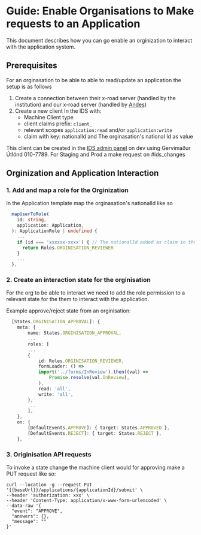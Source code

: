 # Guide: Enable Organisations to Make requests to an Application

This document describes how you can go enable an orginization to interact with the application system.

## Prerequisites

For an orginasation to be able to able to read/update an application the setup is as follows

1. Create a connection between their x-road server (handled by the institution) and our x-road server (handled by [Andes](https://github.com/orgs/island-is/teams/andes))
2. Create a new client In the IDS with:
   - Machine Client type
   - client claims prefix: `client_`
   - relevant scopes `application:read` and/or `application:write`
   - claim with key: nationalId and The orginasation's national Id as value

This client can be created in the [IDS admin panel](https://beta.dev01.devland.is/admin) on dev using Gervimaður Útlönd 010-7789. For Staging and Prod a make request on #ids_changes

## Orginization and Application Interaction

### 1. Add and map a role for the Orginization

In the Application template map the orginasation's nationalId like so

```typescript
  mapUserToRole(
    id: string,
    application: Application,
  ): ApplicationRole | undefined {
    ...
    if (id === 'xxxxxx-xxxx') { // The nationalId added as claim in the Ids earlier.
      return Roles.ORGINISATION_REVIEWER
    }
    ...
  },
```

### 2. Create an interaction state for the orginisation

For the org to be able to interact we need to add the role permission to a relevant state for the them to interact with the application.

Example approve/reject state from an orginisation:

```typescript
  [States.ORGINISATION_APPROVAL]: {
    meta: {
        name: States.ORGINISATION_APPROVAL,
        ...
        roles: [
        ...
        {
            id: Roles.ORGINISATION_REVIEWER,
            formLoader: () =>
            import('../forms/InReview').then((val) =>
                Promise.resolve(val.InReview),
            ),
            read: 'all',
            write: 'all',
        },
        ...
        ],
    },
    on: {
        [DefaultEvents.APPROVE]: { target: States.APPROVED },
        [DefaultEvents.REJECT]: { target: States.REJECT },
    },
```

### 3. Originisation API requests

To invoke a state change the machine client would for approving make a PUT request like so:

```
curl --location -g --request PUT '{{baseUrl}}/applications/{applicationId}/submit' \
--header 'authorization: xxx' \
--header 'Content-Type: application/x-www-form-urlencoded' \
--data-raw '{
  "event": "APPROVE",
  "answers": {},
  "message": ""
}'
```
